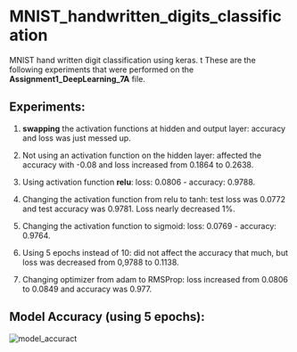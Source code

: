 # MNIST_handwritten_digits_classification
MNIST hand written digit classification using keras.
t
These are the following experiments that were performed on the **Assignment1_DeepLearning_7A** file.

## **Experiments:**
1) **swapping** the activation functions at hidden and output layer: accuracy and loss was just messed up.

2) Not using an activation function on the hidden layer: affected the accuracy with -0.08 and loss increased from 0.1864 to 0.2638.

3) Using activation function **relu**: loss: 0.0806 - accuracy: 0.9788.

4) Changing the activation function from relu to tanh: test loss was 0.0772 and test accuracy was 0.9781. Loss nearly decreased 1%.

5) Changing the activation function to sigmoid: loss: 0.0769 - accuracy: 0.9764.

6) Using 5 epochs instead of 10: did not affect the accuracy that much, but loss was decreased from 0,9788 to 0.1138.

7) Changing optimizer from adam to RMSProp: loss increased from 0.0806 to 0.0849 and accuracy was 0.977.

## **Model Accuracy (using 5 epochs):**

![model_accuract](https://user-images.githubusercontent.com/69521378/171150611-d92c3b60-4a7a-42fe-82ff-d63731bb06a3.png)
